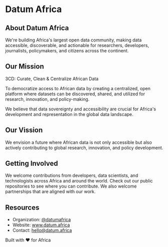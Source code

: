 # Datum Africa 


## About Datum Africa

We're building Africa's largest open data community, making data accessible, discoverable, and actionable for researchers, developers, journalists, policymakers, and citizens across the continent.

## Our Mission

3CD: Curate, Clean & Centralize African Data

To democratize access to African data by creating a centralized, open platform where datasets can be discovered, shared, and utilized for research, innovation, and policy-making.

We believe that data sovereignty and accessibility are crucial for Africa's development and representation in the global data landscape.

## Our Vission

We envision a future where African data is not only accessible but also actively contributing to global research, innovation, and policy development.

## Getting Involved

We welcome contributions from developers, data scientists, and technologists across Africa and around the world. Check out our public repositories to see where you can contribute. We also welcome partnerships that are aligned with our work.

## Resources

- Organization: [@datumafrica](https://github.com/datumafrica)
- Website: www.datum.africa
- Contact: hello@datum.africa


Built with ❤️ for Africa

